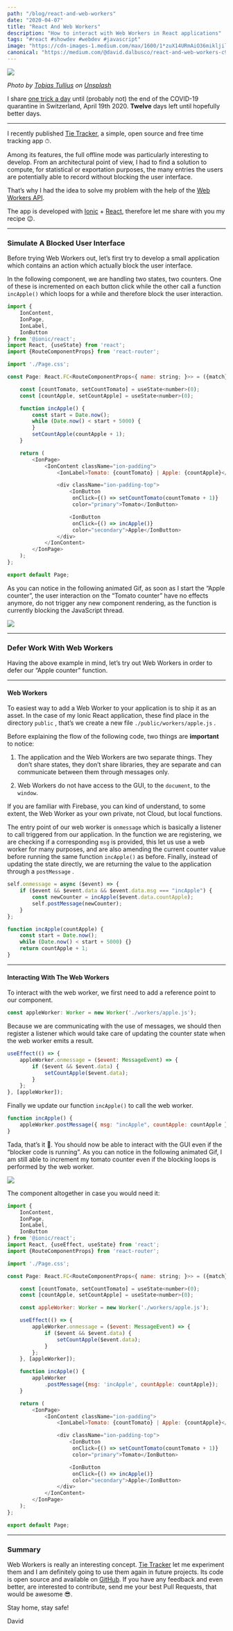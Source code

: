 ```yaml
---
path: "/blog/react-and-web-workers"
date: "2020-04-07"
title: "React And Web Workers"
description: "How to interact with Web Workers in React applications"
tags: "#react #showdev #webdev #javascript"
image: "https://cdn-images-1.medium.com/max/1600/1*zuX14URmAiO36mikljilOg.png"
canonical: "https://medium.com/@david.dalbusco/react-and-web-workers-c9b60b4b6ae8"
---
```


![](https://cdn-images-1.medium.com/max/1600/1*zuX14URmAiO36mikljilOg.png)

_Photo by [Tobias Tullius](https://unsplash.com/@tobiastu?utm_source=unsplash&utm_medium=referral&utm_content=creditCopyText) on [Unsplash](https://unsplash.com/s/photos/free?utm_source=unsplash&utm_medium=referral&utm_content=creditCopyText)_

I share [one trick a day](https://daviddalbusco.com/blog/how-to-call-the-service-worker-from-the-web-app-context) until (probably not) the end of the COVID-19 quarantine in Switzerland, April 19th 2020. **Twelve** days left until hopefully better days.

---

I recently published [Tie Tracker](https://tietracker.app.link), a simple, open source and free time tracking app ⏱.

Among its features, the full offline mode was particularly interesting to develop. From an architectural point of view, I had to find a solution to compute, for statistical or exportation purposes, the many entries the users are potentially able to record without blocking the user interface.

That’s why I had the idea to solve my problem with the help of the [Web Workers API](https://developer.mozilla.org/en-US/docs/Web/API/Web_Workers_API/Using_web_workers).

The app is developed with [Ionic](https://ionicframework.com) + [React](https://reactjs.org), therefore let me share with you my recipe 😉.

---

### Simulate A Blocked User Interface

Before trying Web Workers out, let’s first try to develop a small application which contains an action which actually block the user interface.

In the following component, we are handling two states, two counters. One of these is incremented on each button click while the other call a function `incApple()` which loops for a while and therefore block the user interaction.

```javascript
import {
    IonContent,
    IonPage,
    IonLabel,
    IonButton
} from '@ionic/react';
import React, {useState} from 'react';
import {RouteComponentProps} from 'react-router';

import './Page.css';

const Page: React.FC<RouteComponentProps<{ name: string; }>> = ({match}) => {

    const [countTomato, setCountTomato] = useState<number>(0);
    const [countApple, setCountApple] = useState<number>(0);

    function incApple() {
        const start = Date.now();
        while (Date.now() < start + 5000) {
        }
        setCountApple(countApple + 1);
    }

    return (
        <IonPage>
            <IonContent className="ion-padding">
                <IonLabel>Tomato: {countTomato} | Apple: {countApple}</IonLabel>

                <div className="ion-padding-top">
                    <IonButton
                     onClick={() => setCountTomato(countTomato + 1)}
                     color="primary">Tomato</IonButton>

                    <IonButton
                     onClick={() => incApple()}
                     color="secondary">Apple</IonButton>
                </div>
            </IonContent>
        </IonPage>
    );
};

export default Page;
```

As you can notice in the following animated Gif, as soon as I start the “Apple counter”, the user interaction on the “Tomato counter” have no effects anymore, do not trigger any new component rendering, as the function is currently blocking the JavaScript thread.

![](https://cdn-images-1.medium.com/max/1600/1*UFSpBIR1gR1etkBkLdXRaA.gif)

---

### Defer Work With Web Workers

Having the above example in mind, let’s try out Web Workers in order to defer our “Apple counter” function.

---

#### Web Workers

To easiest way to add a Web Worker to your application is to ship it as an asset. In the case of my Ionic React application, these find place in the directory `public` , that’s we create a new file `./public/workers/apple.js` .

Before explaining the flow of the following code, two things are **important** to notice:

1. The application and the Web Workers are two separate things. They don’t share states, they don’t share libraries, they are separate and can communicate between them through messages only.

2. Web Workers do not have access to the GUI, to the `document`, to the `window`.

If you are familiar with Firebase, you can kind of understand, to some extent, the Web Worker as your own private, not Cloud, but local functions.

The entry point of our web worker is `onmessage` which is basically a listener to call triggered from our application. In the function we are registering, we are checking if a corresponding `msg` is provided, this let us use a web worker for many purposes, and are also amending the current counter value before running the same function `incApple()` as before. Finally, instead of updating the state directly, we are returning the value to the application through a `postMessage` .

```javascript
self.onmessage = async ($event) => {
	if ($event && $event.data && $event.data.msg === "incApple") {
		const newCounter = incApple($event.data.countApple);
		self.postMessage(newCounter);
	}
};

function incApple(countApple) {
	const start = Date.now();
	while (Date.now() < start + 5000) {}
	return countApple + 1;
}
```

---

#### Interacting With The Web Workers

To interact with the web worker, we first need to add a reference point to our component.

```javascript
const appleWorker: Worker = new Worker('./workers/apple.js');
```

Because we are communicating with the use of messages, we should then register a listener which would take care of updating the counter state when the web worker emits a result.

```javascript
useEffect(() => {
    appleWorker.onmessage = ($event: MessageEvent) => {
        if ($event && $event.data) {
            setCountApple($event.data);
        }
    };
}, [appleWorker]);
```

Finally we update our function `incApple()` to call the web worker.

```javascript
function incApple() {
	appleWorker.postMessage({ msg: "incApple", countApple: countApple });
}
```

Tada, that’s it 🎉. You should now be able to interact with the GUI even if the “blocker code is running”. As you can notice in the following animated Gif, I am still able to increment my tomato counter even if the blocking loops is performed by the web worker.

![](https://cdn-images-1.medium.com/max/1600/1*ckzRpU3hVOmPyHw-of1u2w.gif)

The component altogether in case you would need it:

```javascript
import {
    IonContent,
    IonPage,
    IonLabel,
    IonButton
} from '@ionic/react';
import React, {useEffect, useState} from 'react';
import {RouteComponentProps} from 'react-router';

import './Page.css';

const Page: React.FC<RouteComponentProps<{ name: string; }>> = ({match}) => {

    const [countTomato, setCountTomato] = useState<number>(0);
    const [countApple, setCountApple] = useState<number>(0);

    const appleWorker: Worker = new Worker('./workers/apple.js');

    useEffect(() => {
        appleWorker.onmessage = ($event: MessageEvent) => {
            if ($event && $event.data) {
                setCountApple($event.data);
            }
        };
    }, [appleWorker]);

    function incApple() {
        appleWorker
            .postMessage({msg: 'incApple', countApple: countApple});
    }

    return (
        <IonPage>
            <IonContent className="ion-padding">
                <IonLabel>Tomato: {countTomato} | Apple: {countApple}</IonLabel>

                <div className="ion-padding-top">
                    <IonButton
                     onClick={() => setCountTomato(countTomato + 1)}
                     color="primary">Tomato</IonButton>

                    <IonButton
                     onClick={() => incApple()}
                     color="secondary">Apple</IonButton>
                </div>
            </IonContent>
        </IonPage>
    );
};

export default Page;
```

---

### Summary

Web Workers is really an interesting concept. [Tie Tracker](https://tietracker.app.link) let me experiment them and I am definitely going to use them again in future projects. Its code is open source and available on [GitHub](https://github.com/peterpeterparker/tietracker). If you have any feedback and even better, are interested to contribute, send me your best Pull Requests, that would be awesome 😎.

Stay home, stay safe!

David
